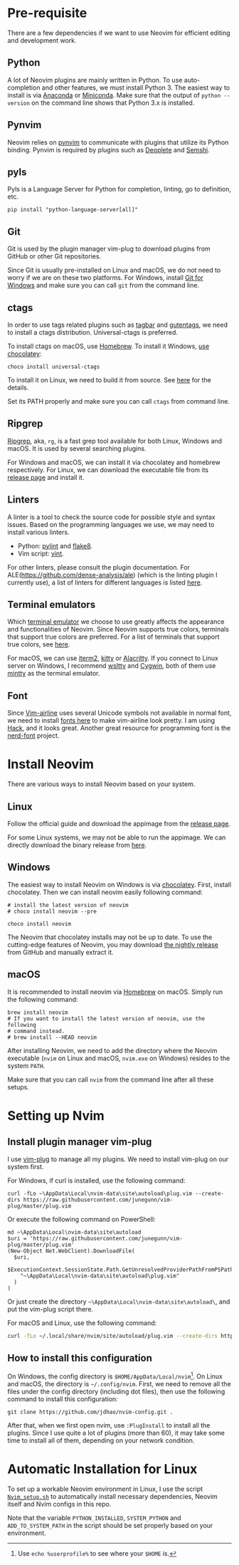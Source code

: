 # Pre-requisite

There are a few dependencies if we want to use Neovim for efficient editing
and development work.

## Python

A lot of Neovim plugins are mainly written in Python. To use auto-completion
and other features, we must install Python 3. The easiest way to install is via
[Anaconda](https://www.anaconda.com/distribution/#download-section) or
[Miniconda](https://docs.conda.io/en/latest/miniconda.html). Make sure that the
output of `python --version` on the command line shows that Python 3.x is
installed.

## Pynvim

Neovim relies on [pynvim](https://github.com/neovim/pynvim) to communicate with
plugins that utilize its Python binding. Pynvim is required by plugins such as
[Deoplete](https://github.com/Shougo/deoplete.nvim) and [Semshi](https://github.com/numirias/semshi).

## pyls

Pyls is a Language Server for Python for completion, linting, go to definition, etc.

```
pip install "python-language-server[all]"
```

## Git

Git is used by the plugin manager vim-plug to download plugins from GitHub or
other Git repositories.

Since Git is usually pre-installed on Linux and macOS, we do not need to worry
if we are on these two platforms. For Windows, install [Git for
Windows](https://git-scm.com/download/win) and make sure you can call `git`
from the command line.

## ctags

In order to use tags related plugins such as
[tagbar](/github.com/majutsushi/tagbar) and
[gutentags](https://github.com/ludovicchabant/vim-gutentags), we need to
install a ctags distribution. Universal-ctags is preferred.

To install ctags on macOS, use [Homebrew](https://github.com/universal-ctags/homebrew-universal-ctags).
To install it Windows, [use chocolatey](https://chocolatey.org/packages/universal-ctags):

```
choco install universal-ctags
```

To install it on Linux, we need to build it from source. See
[here](https://askubuntu.com/questions/796408/installing-and-using-universal-ctags-instead-of-exuberant-ctags/836521#836521)
for the details.

Set its PATH properly and make sure you can call `ctags` from command line.

## Ripgrep

[Ripgrep](https://github.com/BurntSushi/ripgrep), aka, `rg`, is a fast grep
tool available for both Linux, Windows and macOS. It is used by several
searching plugins.

For Windows and macOS, we can install it via chocolatey and homebrew
respectively. For Linux, we can download the executable file from its [release
page](https://github.com/BurntSushi/ripgrep/releases) and install it.

## Linters

A linter is a tool to check the source code for possible style and syntax
issues. Based on the programming languages we use, we may need to install
various linters.

+ Python: [pylint](https://github.com/PyCQA/pylint) and [flake8](https://github.com/PyCQA/flake8).
+ Vim script: [vint](https://github.com/Kuniwak/vint).

For other linters, please consult the plugin documentation. For
ALE(https://github.com/dense-analysis/ale) (which is the linting plugin I
currently use), a list of linters for different languages is
listed [here](https://github.com/dense-analysis/ale/blob/master/supported-tools.md).

## Terminal emulators

Which [terminal emulator](https://en.wikipedia.org/wiki/Terminal_emulator) we
choose to use greatly affects the appearance and functionalities of Neovim.
Since Neovim supports true colors, terminals that support true colors are
preferred. For a list of terminals that support true colors, see
[here](https://github.com/termstandard/colors).

For macOS, we can use [iterm2](https://www.iterm2.com/),
[kitty](https://sw.kovidgoyal.net/kitty/) or
[Alacritty](https://github.com/jwilm/alacritty). If you connect to Linux server
on Windows, I recommend [wsltty](https://github.com/mintty/wsltty) and
[Cygwin](https://www.cygwin.com/), both of them use
[mintty](https://github.com/mintty/mintty) as the terminal emulator.

## Font

Since [Vim-airline](https://github.com/vim-airline/vim-airline) uses several
Unicode symbols not available in normal font, we need to install [fonts
here](https://github.com/powerline/fonts) to make vim-airline look pretty. I am
using [Hack](https://github.com/powerline/fonts/tree/master/Hack), and it looks
great. Another great resource for programming font is the
[nerd-font](https://github.com/ryanoasis/nerd-fonts) project.

# Install Neovim

There are various ways to install Neovim based on your system.

## Linux

Follow the official guide and download the appimage from the [release
page](https://github.com/neovim/neovim/releases/nightly).

For some Linux systems, we may not be able to run the appimage. We can directly
download the binary release from
[here](https://github.com/neovim/neovim/releases/download/nightly/nvim-linux64.tar.gz).

## Windows

The easiest way to install Neovim on Windows is via
[chocolatey](https://chocolatey.org/install). First, install chocolatey. Then
we can install neovim easily following command:

```
# install the latest version of neovim
# choco install neovim --pre

choco install neovim
```

The Neovim that chocolatey installs may not be up to date. To use the
cutting-edge features of Neovim, you may download [the nightly
release](https://github.com/neovim/neovim/releases/download/nightly/nvim-win64.zip)
from GitHub and manually extract it.

## macOS

It is recommended to install neovim via [Homebrew](https://brew.sh/) on macOS.
Simply run the following command:

```
brew install neovim
# If you want to install the latest version of neovim, use the following
# command instead.
# brew install --HEAD neovim
```

After installing Neovim, we need to add the directory where the Neovim
executable (`nvim` on Linux and macOS, `nvim.exe` on Windows) resides to the
system `PATH`.

Make sure that you can call `nvim` from the command line after all these setups.

# Setting up Nvim

## Install plugin manager vim-plug

I use [vim-plug](https://github.com/junegunn/vim-plug) to manage all my
plugins. We need to install vim-plug on our system first.

For Windows, if curl is installed, use the following command:

```
curl -fLo ~\AppData\Local\nvim-data\site\autoload\plug.vim --create-dirs https://raw.githubusercontent.com/junegunn/vim-plug/master/plug.vim
```

Or execute the following command on PowerShell:

```
md ~\AppData\Local\nvim-data\site\autoload
$uri = 'https://raw.githubusercontent.com/junegunn/vim-plug/master/plug.vim'
(New-Object Net.WebClient).DownloadFile(
  $uri,
  $ExecutionContext.SessionState.Path.GetUnresolvedProviderPathFromPSPath(
    "~\AppData\Local\nvim-data\site\autoload\plug.vim"
  )
)
```

Or just create the directory `~\AppData\Local\nvim-data\site\autoload\`, and put the vim-plug script there.

For macOS and Linux, use the following command:

```bash
curl -fLo ~/.local/share/nvim/site/autoload/plug.vim --create-dirs https://raw.githubusercontent.com/junegunn/vim-plug/master/plug.vim
```

## How to install this configuration

On Windows, the config directory is `$HOME/AppData/Local/nvim`[^1]. On Linux
and macOS, the directory is `~/.config/nvim`. First, we need to remove all the
files under the config directory (including dot files), then use the following
command to install this configuration:

```
git clone https://github.com/jdhao/nvim-config.git .
```

After that, when we first open nvim, use `:PlugInstall` to install all the
plugins. Since I use quite a lot of plugins (more than 60), it may take some
time to install all of them, depending on your network condition.

# Automatic Installation for Linux #

To set up a workable Neovim environment in Linux, I use the script
[`Nvim_setup.sh`](Nvim_setup.sh) to automatically install necessary
dependencies, Neovim itself and Nvim configs in this repo.

Note that the variable `PYTHON_INSTALLED`, `SYSTEM_PYTHON` and
`ADD_TO_SYSTEM_PATH` in the script should be set properly based on your
environment.

[^1]: Use `echo %userprofile%` to see where your `$HOME` is.
